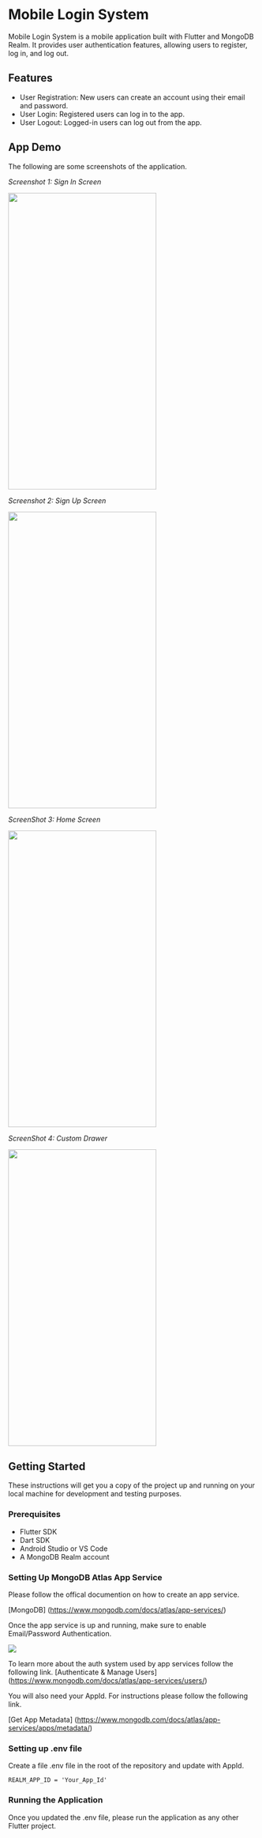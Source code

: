 # Mobile Login System

Mobile Login System is a mobile application built with Flutter and MongoDB Realm. It provides user authentication features, allowing users to register, log in, and log out.

## Features

- User Registration: New users can create an account using their email and password.
- User Login: Registered users can log in to the app.
- User Logout: Logged-in users can log out from the app.

## App Demo

The following are some screenshots of the application.

*Screenshot 1: Sign In Screen*

<img src="./app_demo_screenshots/SignIn.png" width="300" height="600">

*Screenshot 2: Sign Up Screen*

<img src="./app_demo_screenshots/SignUp.png" width="300" height="600">

*ScreenShot 3: Home Screen*

<img src="./app_demo_screenshots/Home.png" width="300" height="600">


*ScreenShot 4: Custom Drawer*

<img src="./app_demo_screenshots/CustomDrawer.png" width="300" height="600">


<!-- ![App Screenshot](./app_demo_screenshots/SignIn.png) -->



## Getting Started

These instructions will get you a copy of the project up and running on your local machine for development and testing purposes.

### Prerequisites

- Flutter SDK
- Dart SDK
- Android Studio or VS Code
- A MongoDB Realm account

### Setting Up MongoDB Atlas App Service

Please follow the offical documention on how to create an app service.


[MongoDB] (https://www.mongodb.com/docs/atlas/app-services/)

Once the app service is up and running, make sure to enable Email/Password Authentication.

<img src="./app_demo_screenshots/mongodb_auth.png">

To learn more about the auth system used by app services follow the following link.
[Authenticate & Manage Users] (https://www.mongodb.com/docs/atlas/app-services/users/)

You will also need your AppId. For instructions please follow the following link.

[Get App Metadata] (https://www.mongodb.com/docs/atlas/app-services/apps/metadata/)

### Setting up .env file

Create a file .env file in the root of the repository and update with AppId.

```
REALM_APP_ID = 'Your_App_Id'
```

### Running the Application

Once you updated the .env file, please run the application as any other Flutter project.
